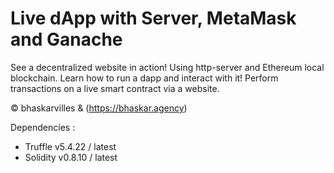 # Live dApp with Server, MetaMask and Ganache


See a decentralized website in action! Using http-server and Ethereum local blockchain. Learn how to run a dapp and interact with it! Perform transactions on a live smart contract  via a website. 

© bhaskarvilles & (https://bhaskar.agency)

Dependencies :

- Truffle v5.4.22 / latest
- Solidity v0.8.10 / latest
